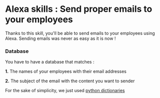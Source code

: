 # Alexa skills : Send proper emails to your employees

Thanks to this skill, you'll be able to send emails to your employees using Alexa. Sending emails was never as easy as it is now !

### Database

You have to have a database that matches :

**1.** The names of your employees with their email addresses

**2.** The subject of the email with the content you want to sender

For the sake of simplicity, we just used [python dictionaries](./db.py)
